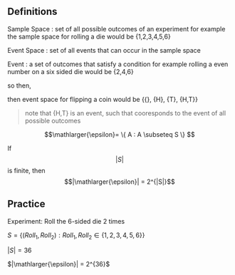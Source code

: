 ## Definitions
Sample Space
: set of all possible outcomes of an experiment
for example
    the sample space for rolling a die would be {1,2,3,4,5,6}

Event Space
: set of all events that can occur in the sample space

Event
: a set of outcomes that satisfy a condition
for example
    rolling a even number on a six sided die would be {2,4,6}

so then, 

then event space for flipping a coin would be {{}, {H}, {T}, {H,T}}

> note that {H,T} is an event, such that cooresponds to the event of all possible outcomes

$$\mathlarger{\epsilon}= \{ A : A \subseteq S \} $$

If $$|S|$$ is finite, then $$|\mathlarger{\epsilon}| = 2^{|S|}$$


## Practice
Experiment: Roll the 6-sided die 2 times

$S = \{(Roll_1, Roll_2) : Roll_1, Roll_2 \in \{1,2,3,4,5,6\}\}$

$|S| = 36$

$|\mathlarger{\epsilon}| = 2^{36}$
